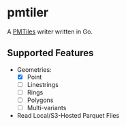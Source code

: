 # pmtiler

A [PMTiles](https://github.com/protomaps/PMTiles) writer written in Go.

## Supported Features
- Geometries:
    + [X] Point
    + [ ] Linestrings
    + [ ] Rings
    + [ ] Polygons
    + [ ] Multi-variants
- Read Local/S3-Hosted Parquet Files